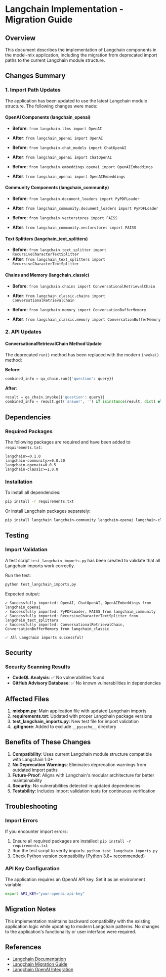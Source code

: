# Langchain Implementation - Migration Guide

## Overview
This document describes the implementation of Langchain components in the model-mix application, including the migration from deprecated import paths to the current Langchain module structure.

## Changes Summary

### 1. Import Path Updates

The application has been updated to use the latest Langchain module structure. The following changes were made:

#### OpenAI Components (langchain_openai)
- **Before**: `from langchain.llms import OpenAI`
- **After**: `from langchain_openai import OpenAI`

- **Before**: `from langchain.chat_models import ChatOpenAI`
- **After**: `from langchain_openai import ChatOpenAI`

- **Before**: `from langchain.embeddings.openai import OpenAIEmbeddings`
- **After**: `from langchain_openai import OpenAIEmbeddings`

#### Community Components (langchain_community)
- **Before**: `from langchain.document_loaders import PyPDFLoader`
- **After**: `from langchain_community.document_loaders import PyPDFLoader`

- **Before**: `from langchain.vectorstores import FAISS`
- **After**: `from langchain_community.vectorstores import FAISS`

#### Text Splitters (langchain_text_splitters)
- **Before**: `from langchain.text_splitter import RecursiveCharacterTextSplitter`
- **After**: `from langchain_text_splitters import RecursiveCharacterTextSplitter`

#### Chains and Memory (langchain_classic)
- **Before**: `from langchain.chains import ConversationalRetrievalChain`
- **After**: `from langchain_classic.chains import ConversationalRetrievalChain`

- **Before**: `from langchain.memory import ConversationBufferMemory`
- **After**: `from langchain_classic.memory import ConversationBufferMemory`

### 2. API Updates

#### ConversationalRetrievalChain Method Update
The deprecated `run()` method has been replaced with the modern `invoke()` method:

**Before**:
```python
combined_info = qa_chain.run({'question': query})
```

**After**:
```python
result = qa_chain.invoke({'question': query})
combined_info = result.get('answer', '') if isinstance(result, dict) else str(result)
```

## Dependencies

### Required Packages
The following packages are required and have been added to `requirements.txt`:

```
langchain>=0.1.0
langchain-community>=0.0.20
langchain-openai>=0.0.5
langchain-classic>=1.0.0
```

### Installation
To install all dependencies:
```bash
pip install -r requirements.txt
```

Or install Langchain packages separately:
```bash
pip install langchain langchain-community langchain-openai langchain-classic
```

## Testing

### Import Validation
A test script `test_langchain_imports.py` has been created to validate that all Langchain imports work correctly.

Run the test:
```bash
python test_langchain_imports.py
```

Expected output:
```
✓ Successfully imported: OpenAI, ChatOpenAI, OpenAIEmbeddings from langchain_openai
✓ Successfully imported: PyPDFLoader, FAISS from langchain_community
✓ Successfully imported: RecursiveCharacterTextSplitter from langchain_text_splitters
✓ Successfully imported: ConversationalRetrievalChain, ConversationBufferMemory from langchain_classic

✅ All Langchain imports successful!
```

## Security

### Security Scanning Results
- **CodeQL Analysis**: ✅ No vulnerabilities found
- **GitHub Advisory Database**: ✅ No known vulnerabilities in dependencies

## Affected Files

1. **mixbpm.py**: Main application file with updated Langchain imports
2. **requirements.txt**: Updated with proper Langchain package versions
3. **test_langchain_imports.py**: New test file for import validation
4. **.gitignore**: Added to exclude `__pycache__` directory

## Benefits of These Changes

1. **Compatibility**: Uses current Langchain module structure compatible with Langchain 1.0+
2. **No Deprecation Warnings**: Eliminates deprecation warnings from outdated import paths
3. **Future-Proof**: Aligns with Langchain's modular architecture for better maintainability
4. **Security**: No vulnerabilities detected in updated dependencies
5. **Testability**: Includes import validation tests for continuous verification

## Troubleshooting

### Import Errors
If you encounter import errors:
1. Ensure all required packages are installed: `pip install -r requirements.txt`
2. Run the test script to verify imports: `python test_langchain_imports.py`
3. Check Python version compatibility (Python 3.8+ recommended)

### API Key Configuration
The application requires an OpenAI API key. Set it as an environment variable:
```bash
export API_KEY="your-openai-api-key"
```

## Migration Notes

This implementation maintains backward compatibility with the existing application logic while updating to modern Langchain patterns. No changes to the application's functionality or user interface were required.

## References

- [Langchain Documentation](https://python.langchain.com/)
- [Langchain Migration Guide](https://python.langchain.com/docs/migration)
- [Langchain OpenAI Integration](https://python.langchain.com/docs/integrations/platforms/openai)
